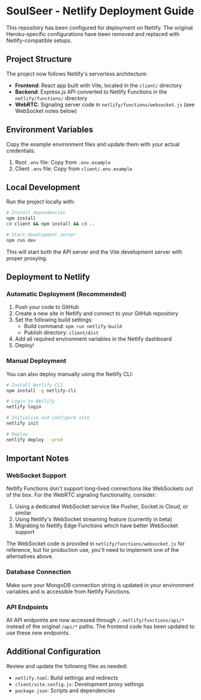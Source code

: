 # SoulSeer - Netlify Deployment Guide

This repository has been configured for deployment on Netlify. The original Heroku-specific configurations have been removed and replaced with Netlify-compatible setups.

## Project Structure

The project now follows Netlify's serverless architecture:

- **Frontend**: React app built with Vite, located in the `client/` directory
- **Backend**: Express.js API converted to Netlify Functions in the `netlify/functions/` directory
- **WebRTC**: Signaling server code in `netlify/functions/websocket.js` (see WebSocket notes below)

## Environment Variables

Copy the example environment files and update them with your actual credentials:

1. Root `.env` file: Copy from `.env.example`
2. Client `.env` file: Copy from `client/.env.example`

## Local Development

Run the project locally with:

```bash
# Install dependencies
npm install
cd client && npm install && cd ..

# Start development server
npm run dev
```

This will start both the API server and the Vite development server with proper proxying.

## Deployment to Netlify

### Automatic Deployment (Recommended)

1. Push your code to GitHub
2. Create a new site in Netlify and connect to your GitHub repository
3. Set the following build settings:
   - Build command: `npm run netlify-build`
   - Publish directory: `client/dist`
4. Add all required environment variables in the Netlify dashboard
5. Deploy!

### Manual Deployment

You can also deploy manually using the Netlify CLI:

```bash
# Install Netlify CLI
npm install -g netlify-cli

# Login to Netlify
netlify login

# Initialize and configure site
netlify init

# Deploy
netlify deploy --prod
```

## Important Notes

### WebSocket Support

Netlify Functions don't support long-lived connections like WebSockets out of the box. For the WebRTC signaling functionality, consider:

1. Using a dedicated WebSocket service like Pusher, Socket.io Cloud, or similar
2. Using Netlify's WebSocket streaming feature (currently in beta)
3. Migrating to Netlify Edge Functions which have better WebSocket support

The WebSocket code is provided in `netlify/functions/websocket.js` for reference, but for production use, you'll need to implement one of the alternatives above.

### Database Connection

Make sure your MongoDB connection string is updated in your environment variables and is accessible from Netlify Functions.

### API Endpoints

All API endpoints are now accessed through `/.netlify/functions/api/*` instead of the original `/api/*` paths. The frontend code has been updated to use these new endpoints.

## Additional Configuration

Review and update the following files as needed:

- `netlify.toml`: Build settings and redirects
- `client/vite.config.js`: Development proxy settings
- `package.json`: Scripts and dependencies